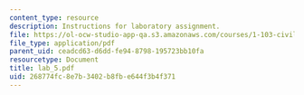 ```yaml
---
content_type: resource
description: Instructions for laboratory assignment.
file: https://ol-ocw-studio-app-qa.s3.amazonaws.com/courses/1-103-civil-engineering-materials-laboratory-spring-2004/268774fc8e7b3402b8fbe644f3b4f371_lab_5.pdf
file_type: application/pdf
parent_uid: ceadcd63-d6dd-fe94-8798-195723bb10fa
resourcetype: Document
title: lab_5.pdf
uid: 268774fc-8e7b-3402-b8fb-e644f3b4f371
---
```

